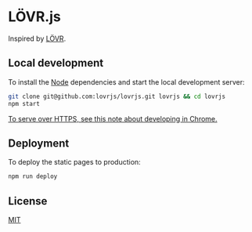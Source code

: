 # LÖVR.js

Inspired by [LÖVR](https://github.com/bjornbytes/lovr).


## Local development

To install the [Node](https://nodejs.org/) dependencies and start the local development server:

```sh
git clone git@github.com:lovrjs/lovrjs.git lovrjs && cd lovrjs
npm start
```

[To serve over HTTPS, see this note about developing in Chrome.](https://github.com/mattdesl/budo/blob/master/docs/command-line-usage.md#ssl-and-https)


## Deployment

To deploy the static pages to production:

```sh
npm run deploy
```


## License

[MIT](LICENSE.md)
